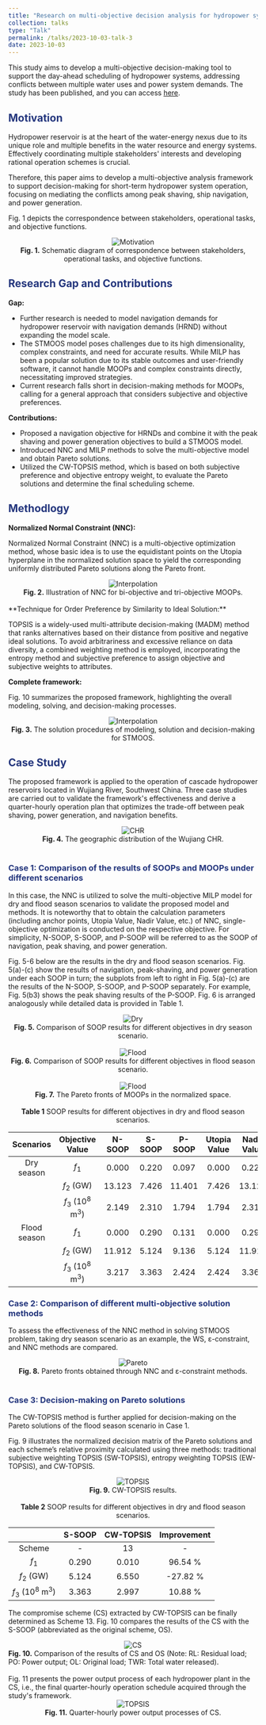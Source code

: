 ```yaml
---
title: "Research on multi-objective decision analysis for hydropower system"
collection: talks
type: "Talk"
permalink: /talks/2023-10-03-talk-3
date: 2023-10-03
---
```


This study aims to develop a multi-objective decision-making tool to support the day-ahead scheduling of hydropower systems, addressing conflicts between multiple water uses and power system demands. The study has been published, and you can access [here](https://doi.org/10.1016/j.jclepro.2023.138602).

<h2 style="color: #24367d;">Motivation</h2>

Hydropower reservoir is at the heart of the water-energy nexus due to its unique role and multiple benefits in the water resource and energy systems. Effectively coordinating multiple stakeholders' interests and developing rational operation schemes is crucial. 

Therefore, this paper aims to develop a multi-objective analysis framework to support decision-making for short-term hydropower system operation, focusing on mediating the conflicts among peak shaving, ship navigation, and power generation.

Fig. 1 depicts the correspondence between stakeholders, operational tasks, and objective functions.

<div style="text-align: center;">
  <img src="http://prelude0324.github.io/academic_pages/images/paper_1_fig_1.svg#pic_center" alt="Motivation" style="max-width: 100%; height: auto;" />
</div>
<div style="text-align: center;">
<b>Fig. 1.</b> Schematic diagram of correspondence between stakeholders, operational tasks, and objective functions.
</div>


<h2 style="color: #24367d;">Research Gap and Contributions</h2>

**Gap:**

- Further research is needed to model navigation demands for hydropower reservoir with navigation demands (HRND)  without expanding the model scale.
- The STMOOS model poses challenges due to its high dimensionality, complex constraints, and need for accurate results. While MILP has been a popular solution due to its stable outcomes and user-friendly software, it cannot handle MOOPs and complex constraints directly, necessitating improved strategies.
- Current research falls short in decision-making methods for MOOPs, calling for a general approach that considers subjective and objective preferences.

**Contributions:**

- Proposed a navigation objective for HRNDs and combine it with the peak shaving and power generation objectives to build a STMOOS model.
- Introduced NNC and MILP methods to solve the multi-objective model and obtain Pareto solutions.
- Utilized the CW-TOPSIS method, which is based on both subjective preference and objective entropy weight, to evaluate the Pareto solutions and determine the final scheduling scheme.

<h2 style="color: #24367d;">Methodlogy</h2>

**Normalized Normal Constraint (NNC):**

Normalized Normal Constraint (NNC) is a multi-objective optimization method, whose basic idea is to use the equidistant points on the Utopia hyperplane in the normalized solution space to yield the corresponding uniformly distributed Pareto solutions along the Pareto front.

<div style="text-align: center;">
  <img src="http://prelude0324.github.io/academic_pages/images/research_5_fig_1.svg#pic_center" alt="Interpolation" style="max-width: 100%; height: auto;" />
</div>
<div style="text-align: center;">
<b>Fig. 2.</b> Illustration of NNC for bi-objective and tri-objective MOOPs.
</div><br/>
**Technique for Order Preference by Similarity to Ideal Solution:**

TOPSIS is a widely-used multi-attribute decision-making (MADM) method that ranks alternatives based on their distance from positive and negative ideal solutions.  To avoid arbitrariness and excessive reliance on data diversity, a combined weighting method is employed, incorporating the entropy method and subjective preference to assign objective and subjective weights to attributes.

**Complete framework:**

Fig. 10 summarizes the proposed framework, highlighting the overall modeling, solving, and decision-making processes.

<div style="text-align: center;">
  <img src="http://prelude0324.github.io/academic_pages/images/paper_1_fig_2.svg#pic_center" alt="Interpolation" style="max-width: 100%; height: auto;" />
</div>
<div style="text-align: center;">
<b>Fig. 3.</b> The solution procedures of modeling, solution and decision-making for STMOOS.
</div>


<h2 style="color: #24367d;">Case Study</h2>

The proposed framework is applied to the operation of cascade hydropower reservoirs located in Wujiang River, Southwest China. Three case studies are carried out to validate the framework's effectiveness and derive a quarter-hourly operation plan  that optimizes the trade-off between peak shaving, power generation, and navigation benefits.

<div style="text-align: center;">
  <img src="http://prelude0324.github.io/academic_pages/images/research_5_fig_9.svg#pic_center" alt="CHR" style="max-width: 50%; height: auto;" />
</div>
<div style="text-align: center;">
<b>Fig. 4.</b> The geographic distribution of the Wujiang CHR.
</div><br/>
<h3 style="color: #24367d;">Case 1: Comparison of the results of SOOPs and MOOPs under different scenarios</h3>

In this case, the NNC is utilized to solve the multi-objective MILP model for dry and flood season scenarios to validate the proposed model and methods. It is noteworthy that to obtain the calculation parameters (including anchor points, Utopia Value, Nadir Value, etc.) of NNC, single-objective optimization is conducted on the respective objective. For simplicity, N-SOOP, S-SOOP, and P-SOOP will be referred to as the SOOP of navigation, peak shaving, and power generation.

Fig. 5-6 below are the results in the dry and flood season scenarios. Fig. 5(a)-(c) show the results of navigation, peak-shaving, and power generation under each SOOP in turn; the subplots from left to right in Fig. 5(a)-(c) are the results of the N-SOOP, S-SOOP, and P-SOOP separately. For example, Fig. 5(b3) shows the peak shaving results of the P-SOOP. Fig. 6 is arranged analogously while detailed data is provided in Table 1. 

<div style="text-align: center;">
  <img src="http://prelude0324.github.io/academic_pages/images/research_5_fig_2.svg#pic_center" alt="Dry" style="max-width: 100%; height: auto;" />
</div>

<div style="text-align: center;">
<b>Fig. 5.</b> Comparison of SOOP results for different objectives in dry season scenario.
</div><br/>


<div style="text-align: center;">
  <img src="http://prelude0324.github.io/academic_pages/images/research_5_fig_3.svg#pic_center" alt="Flood" style="max-width: 100%; height: auto;" />
</div>

<div style="text-align: center;">
<b>Fig. 6.</b> Comparison of SOOP results for different objectives in flood season scenario.
</div><br/>


<div style="text-align: center;">
  <img src="http://prelude0324.github.io/academic_pages/images/research_5_fig_4.png#pic_center" alt="Flood" style="max-width: 90%; height: auto;" />
</div>
<div style="text-align: center;">
<b>Fig. 7.</b> The Pareto fronts of MOOPs in the normalized space.
</div><br/>

<div style="text-align: center;">
<b>Table 1</b> SOOP results for different objectives in dry and flood season scenarios.
</div>

|  Scenarios   |                Objective Value                 | N-SOOP | S-SOOP | P-SOOP | Utopia Value | Nadir Value |
| :----------: | :--------------------------------------------: | :----: | :----: | :----: | :----------: | :---------: |
|  Dry season  |                *f*<sub>1</sub>                 | 0.000  | 0.220  | 0.097  |    0.000     |    0.220    |
|              |              *f*<sub>2</sub> (GW)              | 13.123 | 7.426  | 11.401 |    7.426     |   13.123    |
|              | *f*<sub>3</sub> (10<sup>8</sup> m<sup>3</sup>) | 2.149  | 2.310  | 1.794  |    1.794     |    2.310    |
| Flood season |                *f*<sub>1</sub>                 | 0.000  | 0.290  | 0.131  |    0.000     |    0.290    |
|              |              *f*<sub>2</sub> (GW)              | 11.912 | 5.124  | 9.136  |    5.124     |   11.912    |
|              | *f*<sub>3</sub> (10<sup>8</sup> m<sup>3</sup>) | 3.217  | 3.363  | 2.424  |    2.424     |    3.363    |



<h3 style="color: #24367d;">Case 2: Comparison of different multi-objective solution methods</h3>

To assess the effectiveness of the NNC method in solving STMOOS problem, taking dry season scenario as an example, the WS, ε-constraint, and NNC methods are compared.

<div style="text-align: center;">
  <img src="http://prelude0324.github.io/academic_pages/images/research_5_fig_5.png#pic_center" alt="Pareto" style="max-width: 50%; height: auto;" />
</div>
<div style="text-align: center;">
<b>Fig. 8.</b> Pareto fronts obtained through NNC and ε-constraint methods.
</div><br/>
<h3 style="color: #24367d;">Case 3: Decision-making on Pareto solutions</h3>

The CW-TOPSIS method is further applied for decision-making on the Pareto solutions of the flood season scenario in Case 1.

Fig. 9 illustrates the normalized decision matrix of the Pareto solutions and each scheme’s relative proximity calculated using three methods: traditional subjective weighting TOPSIS (SW-TOPSIS), entropy weighting TOPSIS (EW-TOPSIS), and CW-TOPSIS. 

<div style="text-align: center;">
  <img src="http://prelude0324.github.io/academic_pages/images/research_5_fig_6.svg#pic_center" alt="TOPSIS" style="max-width: 50%; height: auto;" />
</div>
<div style="text-align: center;">
<b>Fig. 9.</b> CW-TOPSIS results.
</div><br/>
<div style="text-align: center;">
<b>Table 2</b> SOOP results for different objectives in dry and flood season scenarios.
</div>

|                                                | S-SOOP | CW-TOPSIS | Improvement |
| :--------------------------------------------: | :----: | :-------: | :---------: |
|                     Scheme                     |   -    |    13     |      -      |
|                *f*<sub>1</sub>                 | 0.290  |   0.010   |   96.54 %   |
|              *f*<sub>2</sub> (GW)              | 5.124  |   6.550   |  -27.82 %   |
| *f*<sub>3</sub> (10<sup>8</sup> m<sup>3</sup>) | 3.363  |   2.997   |   10.88 %   |

<p></p>
<p>The compromise scheme (CS) extracted by CW-TOPSIS can be finally determined as Scheme 13. Fig. 10 compares the results of the CS with the S-SOOP (abbreviated as the original scheme, OS).</p>

<div style="text-align: center;">
  <img src="http://prelude0324.github.io/academic_pages/images/research_5_fig_7.svg#pic_center" alt="CS" style="max-width: 100%; height: auto;" />
</div>

<div style="text-align: left;">
<b>Fig. 10.</b> Comparison of the results of CS and OS (Note: RL: Residual load; PO: Power output; OL: Original load; TWR: Total water released).
</div><br/>
Fig. 11 presents the power output process of each hydropower plant in the CS, i.e., the final quarter-hourly operation schedule acquired through the study's framework.

<div style="text-align: center;">
  <img src="http://prelude0324.github.io/academic_pages/images/research_5_fig_8.svg#pic_center" alt="TOPSIS" style="max-width: 100%; height: auto;" />
</div>

<div style="text-align: center;">
<b>Fig. 11.</b> Quarter-hourly power output processes of CS.
</div><br/>

